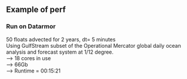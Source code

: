 ## Example of perf   
### Run on Datarmor  
50 floats advected for 2 years, dt= 5 minutes  
Using GulfStream subset of the Operational Mercator global daily ocean analysis and forecast system at 1/12 degree.  
--> 18 cores in use  
--> 66Gb   
--> Runtime = 00:15:21  

